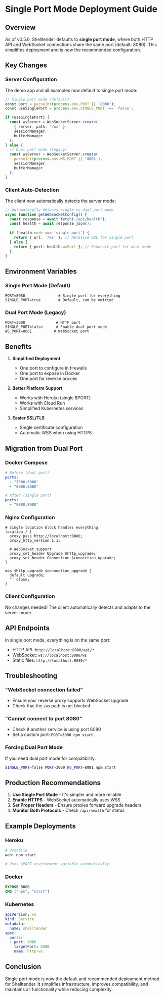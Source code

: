 # Single Port Mode Deployment Guide

## Overview

As of v0.5.0, Shelltender defaults to **single port mode**, where both HTTP API and WebSocket connections share the same port (default: 8080). This simplifies deployment and is now the recommended configuration.

## Key Changes

### Server Configuration

The demo app and all examples now default to single port mode:

```typescript
// Single port mode (default)
const port = parseInt(process.env.PORT || '8080');
const useSinglePort = process.env.SINGLE_PORT !== 'false';

if (useSinglePort) {
  const wsServer = WebSocketServer.create(
    { server, path: '/ws' },
    sessionManager,
    bufferManager
  );
} else {
  // Dual port mode (legacy)
  const wsServer = WebSocketServer.create(
    parseInt(process.env.WS_PORT || '8081'),
    sessionManager,
    bufferManager
  );
}
```

### Client Auto-Detection

The client now automatically detects the server mode:

```typescript
// Automatically detects single vs dual port mode
async function getWebSocketConfig() {
  const response = await fetch('/api/health');
  const health = await response.json();
  
  if (health.mode === 'single-port') {
    return { url: '/ws' }; // Relative URL for single port
  } else {
    return { port: health.wsPort }; // Separate port for dual mode
  }
}
```

## Environment Variables

### Single Port Mode (Default)
```env
PORT=8080               # Single port for everything
SINGLE_PORT=true        # Default, can be omitted
```

### Dual Port Mode (Legacy)
```env
PORT=3000              # HTTP port
SINGLE_PORT=false      # Enable dual port mode
WS_PORT=8081          # WebSocket port
```

## Benefits

1. **Simplified Deployment**
   - One port to configure in firewalls
   - One port to expose in Docker
   - One port for reverse proxies

2. **Better Platform Support**
   - Works with Heroku (single $PORT)
   - Works with Cloud Run
   - Simplified Kubernetes services

3. **Easier SSL/TLS**
   - Single certificate configuration
   - Automatic WSS when using HTTPS

## Migration from Dual Port

### Docker Compose
```yaml
# Before (dual port)
ports:
  - "3000:3000"
  - "8080:8080"

# After (single port)
ports:
  - "8080:8080"
```

### Nginx Configuration
```nginx
# Single location block handles everything
location / {
  proxy_pass http://localhost:8080;
  proxy_http_version 1.1;
  
  # WebSocket support
  proxy_set_header Upgrade $http_upgrade;
  proxy_set_header Connection $connection_upgrade;
}

map $http_upgrade $connection_upgrade {
  default upgrade;
  '' close;
}
```

### Client Configuration

No changes needed! The client automatically detects and adapts to the server mode.

## API Endpoints

In single port mode, everything is on the same port:

- HTTP API: `http://localhost:8080/api/*`
- WebSocket: `ws://localhost:8080/ws`
- Static files: `http://localhost:8080/*`

## Troubleshooting

### "WebSocket connection failed"
- Ensure your reverse proxy supports WebSocket upgrade
- Check that the `/ws` path is not blocked

### "Cannot connect to port 8080"
- Check if another service is using port 8080
- Set a custom port: `PORT=3000 npm start`

### Forcing Dual Port Mode
If you need dual port mode for compatibility:
```bash
SINGLE_PORT=false PORT=3000 WS_PORT=8081 npm start
```

## Production Recommendations

1. **Use Single Port Mode** - It's simpler and more reliable
2. **Enable HTTPS** - WebSocket automatically uses WSS
3. **Set Proper Headers** - Ensure proxies forward upgrade headers
4. **Monitor Both Protocols** - Check `/api/health` for status

## Example Deployments

### Heroku
```bash
# Procfile
web: npm start

# Uses $PORT environment variable automatically
```

### Docker
```dockerfile
EXPOSE 8080
CMD ["npm", "start"]
```

### Kubernetes
```yaml
apiVersion: v1
kind: Service
metadata:
  name: shelltender
spec:
  ports:
  - port: 8080
    targetPort: 8080
    name: http-ws
```

## Conclusion

Single port mode is now the default and recommended deployment method for Shelltender. It simplifies infrastructure, improves compatibility, and maintains all functionality while reducing complexity.